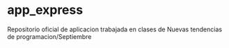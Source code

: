 # app_express

Repositorio oficial de aplicacion trabajada en clases de Nuevas tendencias de programacion/Septiembre
